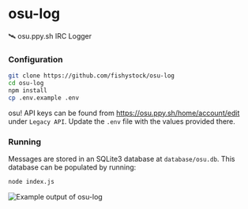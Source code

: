# osu-log
🛰️ osu.ppy.sh IRC Logger

### Configuration
```bash
git clone https://github.com/fishystock/osu-log
cd osu-log
npm install
cp .env.example .env
```

osu! API keys can be found from https://osu.ppy.sh/home/account/edit under `Legacy API`. Update the `.env` file with the values provided there.

### Running
Messages are stored in an SQLite3 database at `database/osu.db`. This database can be populated by running:
```bash
node index.js
```
![Example output of osu-log](https://files.catbox.moe/tnzhpv.png)
